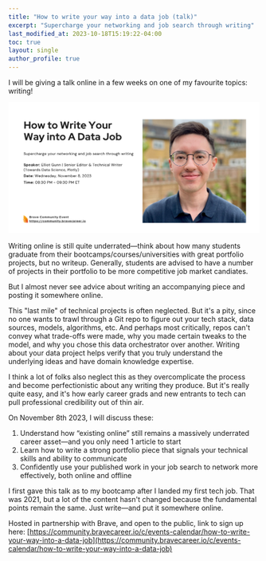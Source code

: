 ```yaml
---
title: "How to write your way into a data job (talk)"
excerpt: "Supercharge your networking and job search through writing"
last_modified_at: 2023-10-18T15:19:22-04:00
toc: true
layout: single
author_profile: true
---
```

I will be giving a talk online in a few weeks on one of my favourite topics: writing!

![Brave Career event poster](../assets/images/elliot_event.png)

Writing online is still quite underrated—think about how many students graduate from their bootcamps/courses/universities with great portfolio projects, but no writeup. Generally, students are advised to have a number of projects in their portfolio to be more competitive job market candiates. 

But I almost never see advice about writing an accompanying piece and posting it somewhere online. 

This "last mile" of technical projects is often neglected. But it's a pity, since no one wants to trawl through a Git repo to figure out your tech stack, data sources, models, algorithms, etc. And perhaps most critically, repos can't convey what trade-offs were made, why you made certain tweaks to the model, and why you chose this data orchestrator over another. Writing about your data project helps verify that you truly understand the underlying ideas and have domain knowledge expertise. 

I think a lot of folks also neglect this as they overcomplicate the process and become perfectionistic about any writing they produce. But it's really quite easy, and it's how early career grads and new entrants to tech can pull professional credibility out of thin air. 

On November 8th 2023, I will discuss these:
1. Understand how “existing online” still remains a massively underrated career asset—and you only need 1 article to start
2. Learn how to write a strong portfolio piece that signals your technical skills and ability to communicate
3. Confidently use your published work in your job search to network more effectively, both online and offline

I first gave this talk as to my bootcamp after I landed my first tech job. That was 2021, but a lot of the content hasn't changed because the fundamental points remain the same. Just write—and put it somewhere online. 

Hosted in partnership with Brave, and open to the public, link to sign up here: [https://community.bravecareer.io/c/events-calendar/how-to-write-your-way-into-a-data-job](https://community.bravecareer.io/c/events-calendar/how-to-write-your-way-into-a-data-job)



